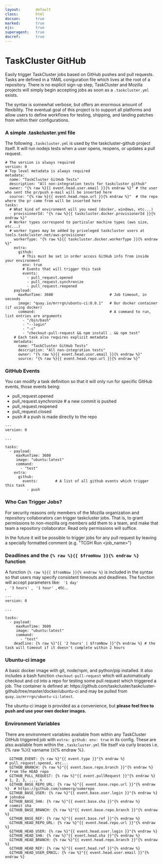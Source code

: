 ```yaml
---
layout:       default
class:        html
docson:       true
marked:       true
ejs:          true
superagent:   true
docref:       true
---
```


<h1>TaskCluster GitHub</h1>
<p>
Easily trigger TaskCluster jobs based on GitHub pushes and pull requests. Tasks are defined in a YAML coniguration file which lives at the root of a repository. There is no explicit sign-up step, TaskCluster and Mozilla projects will simply begin accepting jobs as soon as a <code>.taskcluster.yml</code> exists.
</p>
<p>
The syntax is somewhat verbose, but offers an enormous amount of flexibility. The eventual goal of this project is to support all platforms and allow users to define workflows for testing, shipping, and landing patches from within their configurations.
</p>

### A simple .taskcluster.yml file
<p>
The following <code>.taskcluster.yml</code> is used by the taskcluster-github project itself. It will run nodejs tests when a user opens, reopens, or updates a pull request.
</p>

```
# The version is always required
version: 0
# Top level metadata is always required
metadata:
  name: "TaskCluster GitHub Tests"
  description: "All non-integration tests for taskcluster github"
  owner: "{% raw %}{{ event.head.user.email }}{% endraw %}" # the user who sent the pr/push e-mail will be inserted here
  source: "{% raw %}{{ event.head.repo.url }}{% endraw %}"  # the repo where the pr came from will be inserted here
tasks:
  # What kind of environment will you need (docker, windows, etc...)
  - provisionerId: "{% raw %}{{ taskcluster.docker.provisionerId }}{% endraw %}"
  # Worker types correspond to particular machine types (aws size, etc...)
  # worker types may be added by priveleged taskcluster users at tools.taskcluster.net/aws-provisioner
    workerType: "{% raw %}{{ taskcluster.docker.workerType }}{% endraw %}"
    extra:
      github:
        # This must be set in order access GitHub info from inside your environment
        env: true
        # Events that will trigger this task
        events:
          - pull_request.opened
          - pull_request.synchronize
          - pull_request.reopened
    payload:
      maxRunTime: 3600                          # Job timeout, in seconds
      image: "quay.io/mrrrgn/ubuntu-ci:0.0.1"   # Our docker container (if using docker)
      command:                                  # A command to run, list entries are arguments
        - "/bin/bash"
        - "--login"
        - "-c"
        - "checkout-pull-request && npm install . && npm test"
    # Each task also requires explicit metadata
    metadata:
      name: "TaskCluster GitHub Tests"
      description: "All non-integration tests"
      owner: "{% raw %}{{ event.head.user.email }}{% endraw %}"
      source: "{% raw %}{{ event.head.repo.url }}{% endraw %}"
```

### GitHub Events

You can modify a task definition so that it will only run for specific GitHub events, those events being:

  * pull_request.opened
  * pull_request.synchronize # a new commit is pushed
  * pull_request.reopened
  * pull_request.closed
  * push                     # a push is made directly to the repo


```
---
version: 0

...

tasks:
  - payload:
     maxRunTime: 3600
     image: "ubuntu:latest"
     command:
       - "test"
    extra:
      github:
        events:        # A list of all github events which trigger this task
          - push
```

### Who Can Trigger Jobs?
<p>
For security reasons only members of the Mozilla organization and repository collaborators can trigger taskcluster jobs. That is, to grant permissions to non-mozilla org members add them to a team, and make that team a repository collaborator. Read only permissions will suffice.

In the future it will be possible to trigger jobs for any pull request by leaving a specially formatted comment (e.g. "TCGH Run <job_name>")
</p>

### Deadlines and the <code>{% raw %}{{ $fromNow }}{% endraw %}</code> function

A function <code>{% raw %}{{ $fromNow }}{% endraw %}</code> is included in the syntax so that users may specify consistent timeouts and deadlines. The function will accept parameters like:
<code> '1 day' </code>, <code> '3 hours' </code>, <code> '1 hour' </code>, etc...

```
---
version: 0

...

tasks:
  - payload:
     maxRunTime: 3600
     image: "ubuntu:latest"
     command:
       - "test"
    deadline: {% raw %}"{{ '2 hours' | $fromNow }}"{% endraw %} # the task will timeout if it doesn't complete within 2 hours
```

### Ubuntu-ci image

<p>
A basic docker image with git, node/npm, and python/pip installed. It also includes a bash function <code>checkout-pull-request</code> which will automatically checkout and cd into a repo for testing some pull request which triggered a job. The container is defined at: https://github.com/taskcluster/taskcluster-github/tree/master/docker/ubuntu-ci and may be pulled from <code>quay.io/mrrrgn/ubuntu-ci:latest</code>.

The ubuntu-ci image is provided as a convenience, but <b>please feel free to push and use your own docker images.</b>
</p>

### Environment Variables

<p> There are environment variables available from within any TaskCluster GitHub triggered job with <code>extra: github: env: true</code> in its config. These are also available from within the <code>.taskcluster.yml</code> file itself via curly braces i.e. {% raw %}{{ varname }}{% endraw %}.</p>

```
  GITHUB_EVENT: {% raw %}"{{ event.type }}"{% endraw %}                   # pull_request.opened, etc...
  GITHUB_BRANCH: {% raw %}"{{ event.base.repo.branch }}"{% endraw %}      # from the HEAD repo
  GITHUB_PULL_REQUEST: {% raw %}"{{ event.pullRequest }}"{% endraw %}     # 1, 2, 3, ..., n
  GITHUB_BASE_REPO_URL: {% raw %}"{{ event.base.repo.url }}"{% endraw %}  # https://github.com/someorg/somerepo
  GITHUB_BASE_USER: {% raw %}"{{ event.base.user.login }}"{% endraw %}    # johndoe
  GITHUB_BASE_SHA: {% raw %}"{{ event.base.sha }}"{% endraw %}            # commit sha
  GITHUB_BASE_BRANCH: {% raw %}"{{ event.base.repo.branch }}"{% endraw %}
  GITHUB_BASE_REF: {% raw %}"{{ event.base.ref }}"{% endraw %}
  GITHUB_HEAD_REPO_URL: {% raw %}"{{ event.head.repo.url }}"{% endraw %}
  GITHUB_HEAD_USER: {% raw %}"{{ event.head.user.login }}"{% endraw %}
  GITHUB_HEAD_SHA: {% raw %}"{{ event.head.sha }}"{% endraw %}
  GITHUB_HEAD_BRANCH: {% raw %}"{{ event.head.repo.branch }}"{% endraw %}
  GITHUB_HEAD_REF: {% raw %}"{{ event.head.ref }}"{% endraw %}
  GITHUB_HEAD_USER_EMAIL: {% raw %}"{{ event.head.user.email }}"{% endraw %}
```

<div data-render-schema='http://schemas.taskcluster.net/github/v1/taskcluster-github-config.json'></div>
<div data-doc-ref='http://references.taskcluster.net/github/v1/api.json'></div>
<div data-doc-ref='http://references.taskcluster.net/github/v1/exchanges.json'></div>

